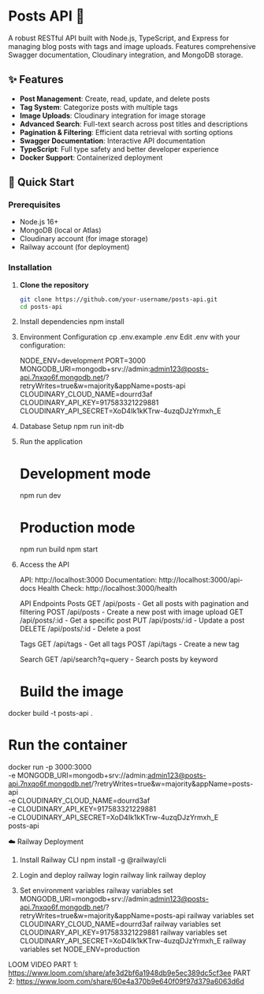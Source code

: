 # Posts API 🚀

A robust RESTful API built with Node.js, TypeScript, and Express for managing blog posts with tags and image uploads. Features comprehensive Swagger documentation, Cloudinary integration, and MongoDB storage.

## ✨ Features

- **Post Management**: Create, read, update, and delete posts
- **Tag System**: Categorize posts with multiple tags
- **Image Uploads**: Cloudinary integration for image storage
- **Advanced Search**: Full-text search across post titles and descriptions
- **Pagination & Filtering**: Efficient data retrieval with sorting options
- **Swagger Documentation**: Interactive API documentation
- **TypeScript**: Full type safety and better developer experience
- **Docker Support**: Containerized deployment

## 🚀 Quick Start

### Prerequisites

- Node.js 16+ 
- MongoDB (local or Atlas)
- Cloudinary account (for image storage)
- Railway account (for deployment)

### Installation

1. **Clone the repository**
   ```bash
   git clone https://github.com/your-username/posts-api.git
   cd posts-api

2. Install dependencies
   npm install

3. Environment Configuration
   cp .env.example .env
   Edit .env with your configuration:

   NODE_ENV=development
   PORT=3000
   MONGODB_URI=mongodb+srv://admin:admin123@posts-api.7nxqo6f.mongodb.net/?retryWrites=true&w=majority&appName=posts-api
   CLOUDINARY_CLOUD_NAME=dourrd3af
   CLOUDINARY_API_KEY=917583321229881
   CLOUDINARY_API_SECRET=XoD4Ik1kKTrw-4uzqDJzYrmxh_E

4. Database Setup
   npm run init-db

5. Run the application
   # Development mode
   npm run dev
  
   # Production mode
   npm run build
   npm start
   
6. Access the API
   
     API: http://localhost:3000
     Documentation: http://localhost:3000/api-docs
     Health Check: http://localhost:3000/health
  
     API Endpoints
      Posts
        GET /api/posts - Get all posts with pagination and filtering
        POST /api/posts - Create a new post with image upload
        GET /api/posts/:id - Get a specific post
        PUT /api/posts/:id - Update a post
        DELETE /api/posts/:id - Delete a post
     
     Tags
        GET /api/tags - Get all tags
        POST /api/tags - Create a new tag
        
     Search
        GET /api/search?q=query - Search posts by keyword
  
     # Build the image
  docker build -t posts-api .

   # Run the container
   docker run -p 3000:3000 \
     -e MONGODB_URI=mongodb+srv://admin:admin123@posts-api.7nxqo6f.mongodb.net/?retryWrites=true&w=majority&appName=posts-api \
     -e CLOUDINARY_CLOUD_NAME=dourrd3af \
     -e CLOUDINARY_API_KEY=917583321229881 \
     -e CLOUDINARY_API_SECRET=XoD4Ik1kKTrw-4uzqDJzYrmxh_E \
     posts-api


☁️ Railway Deployment
1. Install Railway CLI
   npm install -g @railway/cli

2. Login and deploy
    railway login
    railway link
    railway deploy

3. Set environment variables
    railway variables set MONGODB_URI=mongodb+srv://admin:admin123@posts-api.7nxqo6f.mongodb.net/?retryWrites=true&w=majority&appName=posts-api
    railway variables set CLOUDINARY_CLOUD_NAME=dourrd3af
    railway variables set CLOUDINARY_API_KEY=917583321229881
    railway variables set CLOUDINARY_API_SECRET=XoD4Ik1kKTrw-4uzqDJzYrmxh_E
    railway variables set NODE_ENV=production

LOOM VIDEO
PART 1: https://www.loom.com/share/afe3d2bf6a1948db9e5ec389dc5cf3ee
PART 2: https://www.loom.com/share/60e4a370b9e640f09f97d379a6063d6d

